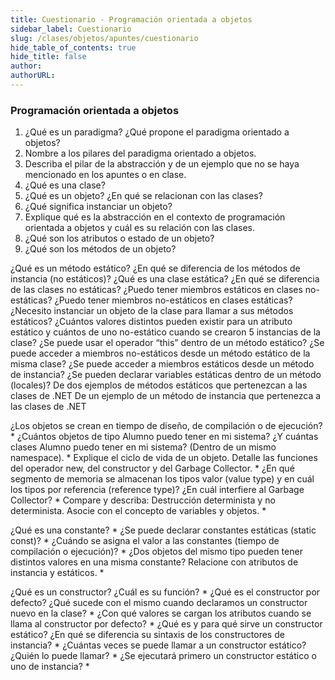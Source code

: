 ```yaml
---
title: Cuestionario - Programación orientada a objetos
sidebar_label: Cuestionario
slug: /clases/objetos/apuntes/cuestionario
hide_table_of_contents: true
hide_title: false
author: 
authorURL: 
---
```


### Programación orientada a objetos
1. ¿Qué es un paradigma? ¿Qué propone el paradigma orientado a objetos?
2. Nombre a los pilares del paradigma orientado a objetos.
3. Describa el pilar de la abstracción y de un ejemplo que no se haya mencionado en los apuntes o en clase. 
9. ¿Qué es una clase?
11. ¿Qué es un objeto? ¿En qué se relacionan con las clases?
12. ¿Qué significa instanciar un objeto?
13. Explique qué es la abstracción en el contexto de programación orientada a objetos y cuál es su relación con las clases.
14. ¿Qué son los atributos o estado de un objeto?
15. ¿Qué son los métodos de un objeto?


¿Qué es un método estático? ¿En qué se diferencia de los métodos de instancia (no estáticos)?
¿Qué es una clase estática? ¿En qué se diferencia de las clases no estáticas?
¿Puedo tener miembros estáticos en clases no-estáticas?
¿Puedo tener miembros no-estáticos en clases estáticas?
¿Necesito instanciar un objeto de la clase para llamar a sus métodos estáticos?
¿Cuántos valores distintos pueden existir para un atributo estático y cuántos de uno no-estático cuando se crearon 5 instancias de la clase?
¿Se puede usar el operador “this” dentro de un método estático?
¿Se puede acceder a miembros no-estáticos desde un método estático de la misma clase?
¿Se puede acceder a miembros estáticos desde un método de instancia?
¿Se pueden declarar variables estáticas dentro de un método (locales)?
De dos ejemplos de métodos estáticos que pertenezcan a las clases de .NET
De un ejemplo de un método de instancia que pertenezca a las clases de .NET

¿Los objetos se crean en tiempo de diseño, de compilación o de ejecución? *
¿Cuántos objetos de tipo Alumno puedo tener en mi sistema? ¿Y cuántas clases Alumno puedo tener en mi sistema? (Dentro de un mismo namespace). *
Explique el ciclo de vida de un objeto. Detalle las funciones del operador new, del constructor y del Garbage Collector. *
¿En qué segmento de memoria se almacenan los tipos valor (value type) y en cuál los tipos por referencia (reference type)? ¿En cuál interfiere al Garbage Collector? *
Compare y describa: Destrucción determinista y no determinista. Asocie con el concepto de variables y objetos. *

¿Qué es una constante? *
¿Se puede declarar constantes estáticas (static const)? *
¿Cuándo se asigna el valor a las constantes (tiempo de compilación o ejecución)? *
¿Dos objetos del mismo tipo pueden tener distintos valores en una misma constante? Relacione con atributos de instancia y estáticos. *

¿Qué es un constructor? ¿Cuál es su función? *
¿Qué es el constructor por defecto? ¿Qué sucede con el mismo cuando declaramos un constructor nuevo en la clase? *
¿Con qué valores se cargan los atributos cuando se llama al constructor por defecto? *
¿Qué es y para qué sirve un constructor estático? ¿En qué se diferencia su sintaxis de los constructores de instancia? *
¿Cuántas veces se puede llamar a un constructor estático? ¿Quién lo puede llamar? *
¿Se ejecutará primero un constructor estático o uno de instancia? *
